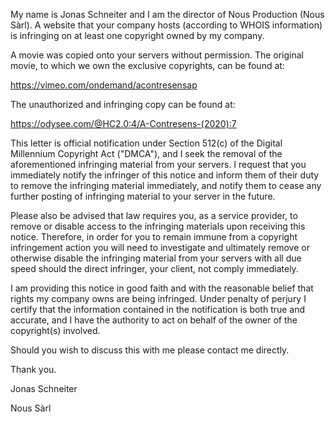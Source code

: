 

My name is Jonas Schneiter and I am the director of Nous Production (Nous Sàrl). A website that your company hosts (according to WHOIS information) is infringing on at least one copyright owned by my company.

A movie was copied onto your servers without permission. The original movie, to which we own the exclusive copyrights, can be found at:

https://vimeo.com/ondemand/acontresensap

The unauthorized and infringing copy can be found at:

https://odysee.com/@HC2.0:4/A-Contresens-(2020):7

This letter is official notification under Section 512(c) of the Digital Millennium Copyright Act ("DMCA"), and I seek the removal of the aforementioned infringing material from your servers. I request that you immediately notify the infringer of this notice and inform them of their duty to remove the infringing material immediately, and notify them to cease any further posting of infringing material to your server in the future.

Please also be advised that law requires you, as a service provider, to remove or disable access to the infringing materials upon receiving this notice. Therefore, in order for you to remain immune from a copyright infringement action you will need to investigate and ultimately remove or otherwise disable the infringing material from your servers with all due speed should the direct infringer, your client, not comply immediately.

I am providing this notice in good faith and with the reasonable belief that rights my company owns are being infringed. Under penalty of perjury I certify that the information contained in the notification is both true and accurate, and I have the authority to act on behalf of the owner of the copyright(s) involved.

Should you wish to discuss this with me please contact me directly.

Thank you.

Jonas Schneiter

Nous Sàrl
